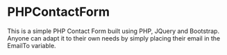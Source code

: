 # PHPContactForm

This is a simple PHP Contact Form built using PHP, JQuery and Bootstrap. Anyone can adapt it to their own needs by simply placing their email in the EmailTo variable. 
